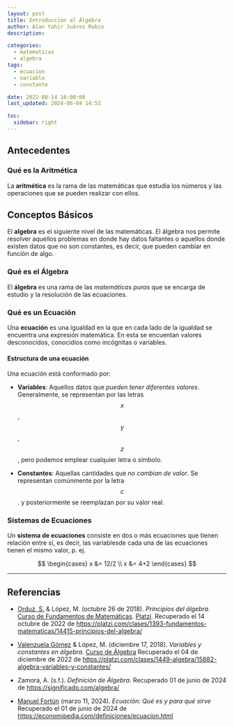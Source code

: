 ```yaml
---
layout: post
title: Introducción al Álgebra
author: Alan Yahir Juárez Rubio
description:

categories:
  - matematicas
  - algebra
tags:
  - ecuacion
  - variable
  - constante

date: 2022-08-14 16:00:00
last_updated: 2024-06-04 14:53

toc:
  sidebar: right
---
```


## Antecedentes

### Qué es la Aritmética

La **aritmética** es la rama de las matemáticas que estudia los números y las
operaciones que se pueden realizar con ellos.

## Conceptos Básicos

El **algebra** es el siguiente nivel de las matemáticas. El álgebra nos permite
resolver aquellos problemas en donde hay datos faltantes o aquellos donde
existen datos que no son constantes, es decir, que pueden cambiar en función
de algo.

### Qué es el Álgebra

El **álgebra** es una rama de las _matemáticas puras_ que se encarga de estudio
y la resolución de las ecuaciones.

### Qué es un Ecuación

Una **ecuación** es una igualdad en la que en cada lado de la igualdad se
encuentra una expresión matemática. En esta se encuentan valores desconocidos,
conocidios como incógnitas o variables.

#### Estructura de una ecuación

Una ecuación está conformado por:

- **Variables**: Aquellos datos que _pueden tener diferentes valores_.
  Generalmente, se representan por las letras $$ x $$ , $$ y $$ , $$ z $$ , pero podemos emplear
  cualquier letra o símbolo.

- **Constantes**: Aquellas cantidades que _no cambian de valor_. Se representan
  comúnmente por la letra $$ c $$ . y posteriormente se reemplazan por su valor real.

### Sistemas de Ecuaciones

Un **sistema de ecuaciones** consiste en dos o más ecuaciones que tienen
relación entre sí, es decir, las variablesde cada una de las ecuaciones tienen
el mismo valor, p. ej.

$$
\begin{cases}
 x &= 12/2 \\
 x &= 4+2
\end{cases}
$$

<div style="page-break-after: always;"></div>

---

## Referencias

- [Orduz, S.](https://platzi.com/profesores/sergio-orduz-240/)
  & López, M.
  (octubre 26 de 2018).
  _Principios del álgebra_.
  [Curso de Fundamentos de Matemáticas](https://platzi.com/cursos/fundamentos-matematicas/).
  [Platzi](https://platzi.com/).
  Recuperado el 14 octubre de 2022 de
  <https://platzi.com/clases/1393-fundamentos-matematicas/14415-principios-del-algebra/>

- [Valenzuela Gómez](https://platzi.com/profes/marce-valenzuela-236/)
  & López, M.
  (diciembre 17, 2018).
  _Variables y constantes en álgebra_.
  [Curso de Álgebra](https://platzi.com/cursos/algebra/)
  Recuperado el 04 de diciembre de 2022 de
  <https://platzi.com/clases/1449-algebra/15882-algebra-variables-y-constantes/>

- Zamora, A.
  (s.f.).
  _Definición de Álgebra_.
  Recuperado 01 de junio de 2024 de
  <https://significado.com/algebra/>

- [Manuel Fortún](https://economipedia.com/author/m-fortun)
  (marzo 11, 2024).
  _Ecuación: Qué es y para qué sirve_
  Recuperado el 01 de junio de 2024 de
  <https://economipedia.com/definiciones/ecuacion.html>
